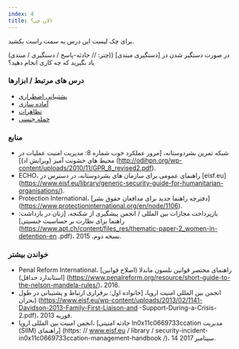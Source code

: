 ```yaml
---
index: 4
title: الان چی؟
---
```

 برای چک لیست این درس به سمت راست بکشید.

در صورت دستگیر شدن در [دستگیری مبتدی] ((چتر: // حادثه-پاسخ / دستگیری / مبتدی) یاد بگیرید که چه کاری انجام دهید؟

### درس های مرتبط / ابزارها

*   [پشتیبانی اضطراری](umbrella://emergency-support)
*  [آماده سازی](umbrella://travel/preparation)
*   [تظاهرات](umbrella://work/protests/advanced)
* [حمله جنسی](umbrella://incident-response/sexual-assault/expert)

### منابع

*   شبکه تمرین بشردوستانه، [مرور عملکرد خوب شماره 8: مدیریت امنیت عملیات در محیط های خشونت آمیز (ویرایش اد)] (http://odihpn.org/wp-content/uploads/2010/11/GPR_8_revised2.pdf).
*   ECHO، راهنمای عمومی برای سازمان های بشردوستانه، در دسترس در [eisf.eu] (https://www.eisf.eu/library/generic-security-guide-for-humanitarian-organisations/).
*   Protection International، [دفترچه راهنما جدید برای مدافعان حقوق بشر] (https://www.protectioninternational.org/en/node/1106).
*   بازپرداخت مجازات بین المللی / انجمن پیشگیری از شکنجه، [زنان در بازداشت: راهنما برای نظارت بر حساسیت جنسیتی] (https://www.apt.ch/content/files_res/thematic-paper-2_women-in-detention-en .pdf)، نسخه دوم، 2015.

### خواندن بیشتر

*   Penal Reform International، [راهنمای مختصر قوانین نلسون ماندلا (اصلاح قوانین استاندارد حداقل)] (https://www.penalreform.org/resource/short-guide-to-the-nelson-mandela-rules/)، 2016.
*   انجمن بین المللی امنیت اروپا، [خانواده اول: برقراری ارتباط و پشتیبانی در طول بحران) (https://www.eisf.eu/wp-content/uploads/2013/02/1141-Davidson-2013-Family-First-Liaison-and -Support-During-a-Crisis-2.pdf)، فوریه 2013.
*   انجمن امنیت بین المللی اروپا، [حادثه امنیتی In0x11c0669733ccation مدیریت (SIIM) راهنمای] (https: // www.eisf.eu / library / security-incident-in0x11c0669733ccation-management-handbook /)، 14 سپتامبر 2017.